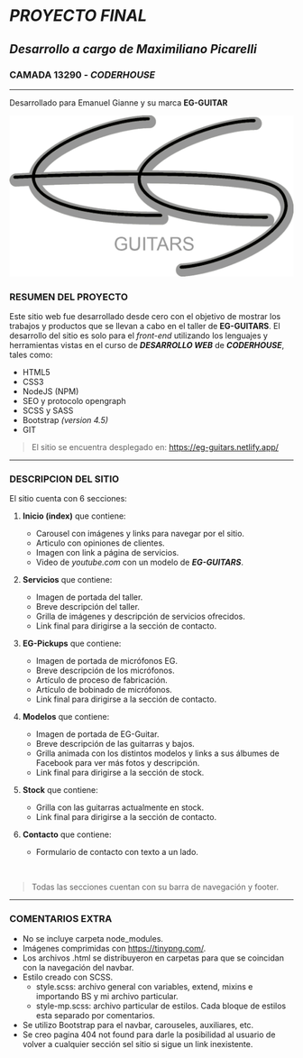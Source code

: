 # ***PROYECTO FINAL*** 

## *Desarrollo a cargo de Maximiliano Picarelli*  
### CAMADA 13290 - *CODERHOUSE*  
***
Desarrollado para Emanuel Gianne y su marca **EG-GUITAR**

![Logo EG-GUITARS](imagenes/LogoGris.png)

### **RESUMEN DEL PROYECTO**

Este sitio web fue desarrollado desde cero con el objetivo de mostrar los trabajos y productos que se llevan a cabo en el taller de **EG-GUITARS**. El desarrollo del sitio es solo para el *front-end* utilizando los lenguajes y herramientas vistas en el curso de ***DESARROLLO WEB*** de ***CODERHOUSE***, tales como: 

- HTML5  
- CSS3  
- NodeJS (NPM)
- SEO y protocolo opengraph 
- SCSS y SASS
- Bootstrap *(version 4.5)*
- GIT

> El sitio se encuentra desplegado en: https://eg-guitars.netlify.app/

***
### DESCRIPCION DEL SITIO

El sitio cuenta con 6 secciones:

1. **Inicio (index)** que contiene: 
    - Carousel con imágenes y links para navegar por el sitio.
    - Articulo con opiniones de clientes.
    - Imagen con link a página de servicios.
    - Video de *youtube.com* con un modelo de ***EG-GUITARS***.

2. **Servicios** que contiene:
    - Imagen de portada del taller.
    - Breve descripción del taller.
    - Grilla de imágenes y descripción de servicios ofrecidos.
    - Link final para dirigirse a la sección de contacto.

3. **EG-Pickups** que contiene:
    - Imagen de portada de micrófonos EG.
    - Breve descripción de los micrófonos.
    - Artículo de proceso de fabricación.
    - Artículo de bobinado de micrófonos.
    - Link final para dirigirse a la sección de contacto.

4. **Modelos** que contiene:
    - Imagen de portada de EG-Guitar.
    - Breve descripción de las guitarras y bajos.
    - Grilla animada con los distintos modelos y links a sus álbumes de Facebook para ver más fotos y descripción.
    - Link final para dirigirse a la sección de stock.

5. **Stock** que contiene:
    - Grilla con las guitarras actualmente en stock.
    - Link final para dirigirse a la sección de contacto.

6. **Contacto** que contiene:
    - Formulario de contacto con texto a un lado.

<br>

> Todas las secciones cuentan con su barra de navegación y footer.

***

### COMENTARIOS EXTRA

- No se incluye carpeta node_modules.
- Imágenes comprimidas con https://tinypng.com/.
- Los archivos .html se distribuyeron en carpetas para que se coincidan con la navegación del navbar.
- Estilo creado con SCSS. 
    - style.scss: archivo general con variables, extend, mixins e importando BS y mi archivo particular.
    - style-mp.scss: archivo particular de estilos. Cada bloque de estilos esta separado por comentarios.
- Se utilizo Bootstrap para el navbar, carouseles, auxiliares, etc.
- Se creo pagina 404 not found para darle la posibilidad al usuario de volver a cualquier sección sel sitio si sigue un link inexistente.